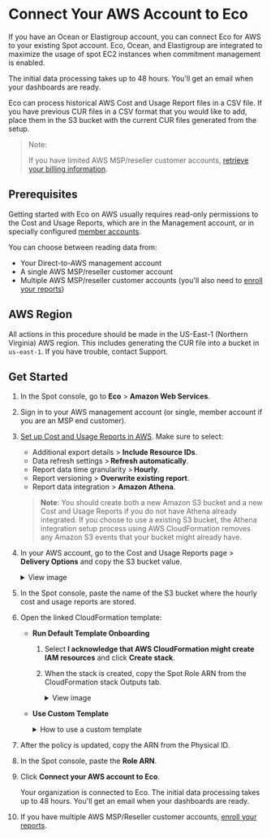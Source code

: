 # Connect Your AWS Account to Eco

If you have an Ocean or Elastigroup account, you can connect Eco for AWS to your existing Spot account. Eco, Ocean, and Elastigroup are integrated to maximize the usage of spot EC2 instances when commitment management is enabled.

The initial data processing takes up to 48 hours. You'll get an email when your dashboards are ready. 

Eco can process historical AWS Cost and Usage Report files in a CSV file. If you have previous CUR files in a CSV format that you would like to add, place them in the S3 bucket with the current CUR files generated from the setup.

>Note:
>
>If you have limited AWS MSP/reseller customer accounts, [retrieve your billing information](eco/getting-started/connect-account-customer-working-with-msp).

## Prerequisites

Getting started with Eco on AWS usually requires read-only permissions to the Cost and Usage Reports, which are in the Management account, or in specially configured [member accounts](https://aws.amazon.com/about-aws/whats-new/2020/12/cost-and-usage-report-now-available-to-member-linked-accounts/).

You can choose between reading data from:

- Your Direct-to-AWS management account
- A single AWS MSP/reseller customer account
- Multiple AWS MSP/reseller customer accounts (you'll also need to [enroll your reports](design-documents/msp/msp-enrollment))

## AWS Region

All actions in this procedure should be made in the US-East-1 (Northern Virginia) AWS region. This includes generating the CUR file into a bucket in `us-east-1`. If you have trouble, contact Support. 

## Get Started

1. In the Spot console, go to **Eco** > **Amazon Web Services**. 
2. Sign in to your AWS management account (or single, member account if you are an MSP end customer).
3. [Set up Cost and Usage Reports in AWS](https://docs.aws.amazon.com/cur/latest/userguide/dataexports-create-legacy.html). Make sure to select:
    * Additional export details > **Include Resource IDs**.
    * Data refresh settings > **Refresh automatically**.
    * Report data time granularity > **Hourly**.
    * Report versioning > **Overwrite existing report**.
    * Report data integration > **Amazon Athena**.

   >**Note**: You should create both a new Amazon S3 bucket and a new Cost and Usage Reports if you do not have Athena already integrated. If you choose to use a existing S3 bucket, the Athena integration setup process using AWS CloudFormation removes any Amazon S3 events that your bucket might already have.

4. In your AWS account, go to the Cost and Usage Reports page > **Delivery Options** and copy the S3 bucket value. 

     <details>
    <summary markdown="span">View image</summary>

    <img src="https://github.com/user-attachments/assets/eff9cb72-c538-4fe4-88d5-bb9ecc1051ef">

  </details>

5. In the Spot console, paste the name of the S3 bucket where the hourly cost and usage reports are stored. 

6. Open the linked CloudFormation template:

   * **Run Default Template Onboarding**

       1. Select **I acknowledge that AWS CloudFormation might create IAM resources** and click **Create stack**.
       2. When the stack is created, copy the Spot Role ARN from the CloudFormation stack Outputs tab. 

           <details>
           <summary markdown="span">View image</summary>

           <img src="https://github.com/spotinst/help/assets/106514736/dcf65e99-eac1-4afd-8c36-5c3006eeb6a6" />

        </details>


   * **Use Custom Template**

      <details>
        <summary markdown="span">How to use a custom template</summary>

        You can use a custom CloudFormation template approved by our Spot solutions architect.
  
        1. In the Spot console, copy the external ID.
        2. Open the [AWS CloudFormation console](https://console.aws.amazon.com/cloudformation).
        3. Create a new resource standard.
        4. Click **Choose file**, copy the [template](eco/tutorials/eco-policy/create-eco-policy-with-cloudformation), and click **Next**.
        5. Enter the stack name and click **Next**.
        6. In Capabilities, select **I acknowledge that AWS CloudFormation might change IAM resources** and click **Submit**.
        7. You can see the stack creation process in the left panel. When the status changes to `create_complete`, go to the Resources tab, and click on the Physical ID you want to view.
        8. In Physical ID, go to the Trust Relationships tab and click **Edit trust policy**.
        9. In Edit Trust Policy, enter the AWS Account ID in the `arn:aws:iam` line and the External ID in the `sts:ExternalID` line, then click **Update policy**.

    </details>

7. After the policy is updated, copy the ARN from the Physical ID.
8. In the Spot console, paste the **Role ARN**.
9. Click **Connect your AWS account to Eco**.

    Your organization is connected to Eco. The initial data processing takes up to 48 hours. You'll get an email when your dashboards are ready.

10. If you have multiple AWS MSP/Reseller customer accounts, [enroll your reports](design-documents/msp/msp-enrollment).
